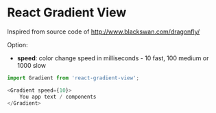 # React Gradient View

Inspired from source code of http://www.blackswan.com/dragonfly/

Option:
- **speed**: color change speed in milliseconds - 10 fast, 100 medium or 1000 slow  

```js
import Gradient from 'react-gradient-view';

<Gradient speed={10}>
	You app text / components
</Gradient>

